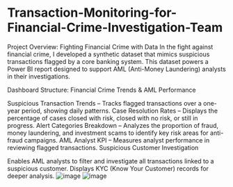 # Transaction-Monitoring-for-Financial-Crime-Investigation-Team
Project Overview: Fighting Financial Crime with Data
In the fight against financial crime, I developed a synthetic dataset that mimics suspicious transactions flagged by a core banking system. This dataset powers a Power BI report designed to support AML (Anti-Money Laundering) analysts in their investigations.

Dashboard Structure:
Financial Crime Trends & AML Performance

Suspicious Transaction Trends – Tracks flagged transactions over a one-year period, showing daily patterns.
Case Resolution Rates – Displays the percentage of cases closed with risk, closed with no risk, or still in progress.
Alert Categories Breakdown – Analyzes the proportion of fraud, money laundering, and investment scams to identify key risk areas for anti-fraud campaigns.
AML Analyst KPI – Measures analyst performance in reviewing flagged transactions.
Suspicious Customer Investigation

Enables AML analysts to filter and investigate all transactions linked to a suspicious customer.
Displays KYC (Know Your Customer) records for deeper analysis.
![image](https://github.com/user-attachments/assets/fe5c9bef-baac-4dc2-a946-65b7f2000fa8)
![image](https://github.com/user-attachments/assets/16ba1808-793d-49f7-b067-a936ac2b7abd)

